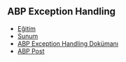## ABP Exception Handling

- [Eğitim]()
- [Sunum](https://bit.ly/abp-exception-handling)
- [ABP Exception Handling Dokümanı](https://docs.abp.io/en/abp/latest/Localization)
- [ABP Post]()
